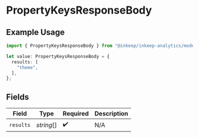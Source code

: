 # PropertyKeysResponseBody

## Example Usage

```typescript
import { PropertyKeysResponseBody } from "@inkeep/inkeep-analytics/models/components";

let value: PropertyKeysResponseBody = {
  results: [
    "theme",
  ],
};
```

## Fields

| Field              | Type               | Required           | Description        |
| ------------------ | ------------------ | ------------------ | ------------------ |
| `results`          | *string*[]         | :heavy_check_mark: | N/A                |